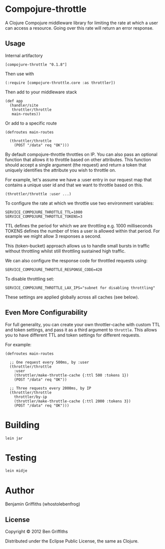 # Compojure-throttle

A Clojure Compojure middleware library for limiting the rate at which a user
can access a resource. Going over this rate will return an error response.

## Usage

Internal artifactory

    [compojure-throttle "0.1.8"]

Then use with 

    (:require [compojure-throttle.core :as throttler])

Then add to your middleware stack

    (def app
      (handler/site
       throttler/throttle
       main-routes))

Or add to a specific route

    (defroutes main-routes

      (throttler/throttle
        (POST "/data" req "OK")))

By default compojure-throttle throttles on IP. You can also pass an optional function
that allows it to throttle based on other attributes. This function should accept a
single argument (the request) and return a token that uniquely identifies the attribute you wish to throttle on.

For example, let's assume we have a :user entry in our request map that contains a
unique user id and that we want to throttle based on this.

    (throttler/throttle :user ...)

To configure the rate at which we throttle use two environment variables:

    SERVICE_COMPOJURE_THROTTLE_TTL=1000
    SERVICE_COMPOJURE_THROTTLE_TOKENS=3

TTL defines the period for which we are throttling e.g. 1000 milliseconds
TOKENS defines the number of tries a user is allowed within that period.
For example we might allow 3 responses a second.

This (token-bucket) approach allows us to handle small bursts in traffic without
throttling whilst still throttling sustained high traffic.

We can also configure the response code for throttled requests using:

    SERVICE_COMPOJURE_THROTTLE_RESPONSE_CODE=420
    
To disable throttling set:

    SERVICE_COMPOJURE_THROTTLE_LAX_IPS="subnet for disabling throttling" 
    
These settings are applied globally across all caches (see below).
    
## Even More Configurability

For full generality, you can create your own throttler-cache with custom TTL
and token settings, and pass it as a third argument to `throttle`. This allows 
you to have different TTL and token settings for different requests.

For example:

```
(defroutes main-routes

  ;; One request every 500ms, by :user
  (throttler/throttle
    :user
    (throttler/make-throttle-cache {:ttl 500 :tokens 1})
    (POST "/data" req "OK"))

  ;; Three requests every 2000ms, by IP
  (throttler/throttle
    throttler/by-ip
    (throttler/make-throttle-cache {:ttl 2000 :tokens 3})
    (POST "/data" req "OK")))
```

# Building #

    lein jar

# Testing #

    lein midje

# Author #

Benjamin Griffiths (whostolebenfrog)

## License

Copyright © 2012 Ben Griffiths

Distributed under the Eclipse Public License, the same as Clojure.
